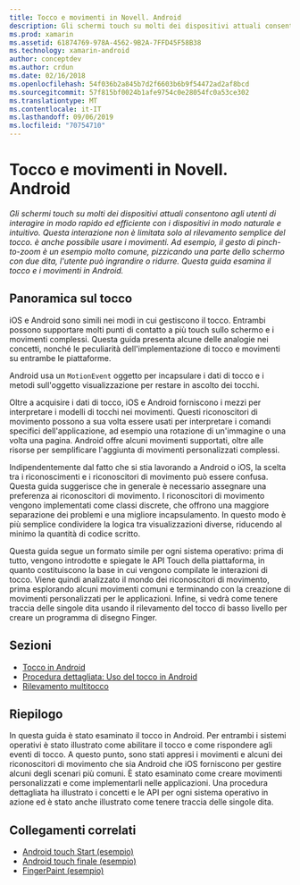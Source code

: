 ```yaml
---
title: Tocco e movimenti in Novell. Android
description: Gli schermi touch su molti dei dispositivi attuali consentono agli utenti di interagire in modo rapido ed efficiente con i dispositivi in modo naturale e intuitivo. Questa interazione non è limitata solo al rilevamento semplice del tocco. è anche possibile usare i movimenti. Ad esempio, il gesto di pinch-to-zoom è un esempio molto comune, pizzicando una parte dello schermo con due dita, l'utente può ingrandire o ridurre. Questa guida esamina il tocco e i movimenti in Android.
ms.prod: xamarin
ms.assetid: 61874769-978A-4562-9B2A-7FFD45F58B38
ms.technology: xamarin-android
author: conceptdev
ms.author: crdun
ms.date: 02/16/2018
ms.openlocfilehash: 54f036b2a845b7d2f6603b6b9f54472ad2af8bcd
ms.sourcegitcommit: 57f815bf0024b1afe9754c0e28054fc0a53ce302
ms.translationtype: MT
ms.contentlocale: it-IT
ms.lasthandoff: 09/06/2019
ms.locfileid: "70754710"
---
```

# <a name="touch-and-gestures-in-xamarinandroid"></a>Tocco e movimenti in Novell. Android

_Gli schermi touch su molti dei dispositivi attuali consentono agli utenti di interagire in modo rapido ed efficiente con i dispositivi in modo naturale e intuitivo. Questa interazione non è limitata solo al rilevamento semplice del tocco. è anche possibile usare i movimenti. Ad esempio, il gesto di pinch-to-zoom è un esempio molto comune, pizzicando una parte dello schermo con due dita, l'utente può ingrandire o ridurre. Questa guida esamina il tocco e i movimenti in Android._

## <a name="touch-overview"></a>Panoramica sul tocco

iOS e Android sono simili nei modi in cui gestiscono il tocco. Entrambi possono supportare molti punti di contatto a più touch sullo schermo e i movimenti complessi. Questa guida presenta alcune delle analogie nei concetti, nonché le peculiarità dell'implementazione di tocco e movimenti su entrambe le piattaforme.

Android usa un `MotionEvent` oggetto per incapsulare i dati di tocco e i metodi sull'oggetto visualizzazione per restare in ascolto dei tocchi.

Oltre a acquisire i dati di tocco, iOS e Android forniscono i mezzi per interpretare i modelli di tocchi nei movimenti. Questi riconoscitori di movimento possono a sua volta essere usati per interpretare i comandi specifici dell'applicazione, ad esempio una rotazione di un'immagine o una volta una pagina. Android offre alcuni movimenti supportati, oltre alle risorse per semplificare l'aggiunta di movimenti personalizzati complessi.

Indipendentemente dal fatto che si stia lavorando a Android o iOS, la scelta tra i riconoscimenti e i riconoscitori di movimento può essere confusa. Questa guida suggerisce che in generale è necessario assegnare una preferenza ai riconoscitori di movimento. I riconoscitori di movimento vengono implementati come classi discrete, che offrono una maggiore separazione dei problemi e una migliore incapsulamento. In questo modo è più semplice condividere la logica tra visualizzazioni diverse, riducendo al minimo la quantità di codice scritto.

Questa guida segue un formato simile per ogni sistema operativo: prima di tutto, vengono introdotte e spiegate le API Touch della piattaforma, in quanto costituiscono la base in cui vengono compilate le interazioni di tocco. Viene quindi analizzato il mondo dei riconoscitori di movimento, prima esplorando alcuni movimenti comuni e terminando con la creazione di movimenti personalizzati per le applicazioni. Infine, si vedrà come tenere traccia delle singole dita usando il rilevamento del tocco di basso livello per creare un programma di disegno Finger.

## <a name="sections"></a>Sezioni

- [Tocco in Android](~/android/app-fundamentals/touch/android-touch-walkthrough.md)
- [Procedura dettagliata: Uso del tocco in Android](~/android/app-fundamentals/touch/android-touch-walkthrough.md)
- [Rilevamento multitocco](touch-tracking.md)

## <a name="summary"></a>Riepilogo

In questa guida è stato esaminato il tocco in Android. Per entrambi i sistemi operativi è stato illustrato come abilitare il tocco e come rispondere agli eventi di tocco. A questo punto, sono stati appresi i movimenti e alcuni dei riconoscitori di movimento che sia Android che iOS forniscono per gestire alcuni degli scenari più comuni. È stato esaminato come creare movimenti personalizzati e come implementarli nelle applicazioni. Una procedura dettagliata ha illustrato i concetti e le API per ogni sistema operativo in azione ed è stato anche illustrato come tenere traccia delle singole dita.

## <a name="related-links"></a>Collegamenti correlati

- [Android touch Start (esempio)](https://docs.microsoft.com/samples/xamarin/monodroid-samples/applicationfundamentals-touch-start)
- [Android touch finale (esempio)](https://docs.microsoft.com/samples/xamarin/monodroid-samples/applicationfundamentals-touch-final)
- [FingerPaint (esempio)](https://docs.microsoft.com/samples/xamarin/monodroid-samples/applicationfundamentals-fingerpaint)
